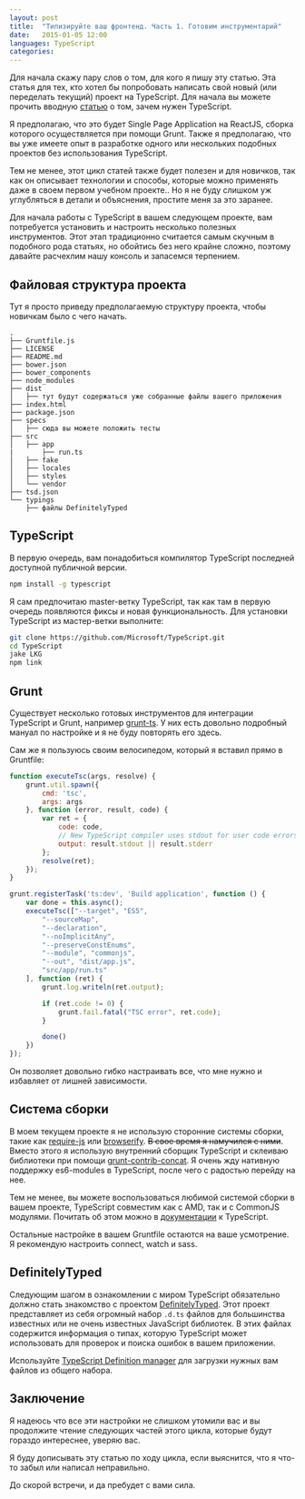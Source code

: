 ```yaml
---
layout: post
title:  "Типизируйте ваш фронтенд. Часть 1. Готовим инструментарий"
date:   2015-01-05 12:00
languages: TypeScript
categories:
---
```


Для начала скажу пару слов о том, для кого я пишу эту статью. Эта статья для тех, кто хотел бы попробовать написать свой новый (или переделать текущий) проект на TypeScript.  Для начала вы можете прочить вводную [статью](http://panferov.me/2014/11/30/typescript.html) о том,  зачем нужен TypeScript.

Я предполагаю, что это будет Single Page Application на ReactJS, сборка которого осуществляется при помощи Grunt. Также я предполагаю, что вы уже имеете опыт в разработке одного или нескольких подобных проектов без использования TypeScript.

Тем не менее, этот цикл статей также будет полезен и для новичков, так как он описывает технологии и способы, которые можно применять даже в своем первом учебном проекте.. Но я не буду слишком уж углубляться в детали и объяснения, простите меня за это заранее. 

Для начала работы с TypeScript в вашем следующем проекте, вам потребуется установить и настроить несколько полезных инструментов. Этот этап традиционно считается самым скучным в подобного рода статьях, но обойтись без него крайне сложно, поэтому давайте расчехлим нашу консоль и запасемся терпением.

## Файловая структура проекта

Тут я просто приведу предполагаемую структуру проекта, чтобы новичкам было с чего начать.

~~~
.
├── Gruntfile.js
├── LICENSE
├── README.md
├── bower.json
├── bower_components
├── node_modules
├── dist
│   ├── тут будут содержаться уже собранные файлы вашего приложения
├── index.html
├── package.json
├── specs
│   ├── сюда вы можете положить тесты
├── src
│   ├── app
|       ├── run.ts
│   ├── fake
│   ├── locales
│   ├── styles
│   └── vendor
├── tsd.json
└── typings
    ├── файлы DefinitelyTyped
~~~

## TypeScript

В первую очередь, вам понадобиться компилятор TypeScript последней доступной публичной версии. 

~~~bash
npm install -g typescript
~~~

Я сам предпочитаю master-ветку TypeScript, так как там в первую очередь появляются фиксы и новая функциональность. Для установки TypeScript из мастер-ветки выполните:

~~~bash
git clone https://github.com/Microsoft/TypeScript.git
cd TypeScript
jake LKG
npm link
~~~

## Grunt

Существует несколько готовых инструментов для интеграции TypeScript и Grunt, например [grunt-ts](https://github.com/TypeStrong/grunt-ts). У них есть довольно подробный мануал по настройке и я не буду повторять его здесь. 

Сам же я пользуюсь своим велосипедом, который я вставил прямо в Gruntfile:

~~~js
function executeTsc(args, resolve) {
    grunt.util.spawn({
        cmd: 'tsc',
        args: args
    }, function (error, result, code) {
        var ret = {
            code: code,
            // New TypeScript compiler uses stdout for user code errors. Old one used stderr.
            output: result.stdout || result.stderr
        };
        resolve(ret);
    });
}

grunt.registerTask('ts:dev', 'Build application', function () {
    var done = this.async();
    executeTsc(["--target", "ES5",
        "--sourceMap",
        "--declaration",
        "--noImplicitAny",
        "--preserveConstEnums",
        "--module", "commonjs",
        "--out", "dist/app.js",
        "src/app/run.ts"
    ], function (ret) {
        grunt.log.writeln(ret.output);

        if (ret.code != 0) {
            grunt.fail.fatal("TSC error", ret.code);
        }

        done()
    })
});
~~~

Он позволяет довольно гибко настраивать все, что мне нужно и избавляет от лишней зависимости.  

## Система сборки

В моем текущем проекте я не использую сторонние системы сборки, такие как [require-js](http://requirejs.org/) или [browserify](http://browserify.org/). ~~В свое время я намучился с ними~~. Вместо этого я использую внутренний сборщик TypeScript и склеиваю библиотеки при помощи [grunt-contrib-concat](https://github.com/gruntjs/grunt-contrib-concat).  Я очень жду нативную поддержку es6-modules в TypeScript, после чего с радостью перейду на нее.

Тем не менее, вы можете воспользоваться любимой системой сборки в вашем проекте, TypeScript совместим как с AMD, так и с CommonJS модулями. Почитать об этом можно в [документации](http://www.typescriptlang.org/Handbook#modules) к TypeScript.

Остальные настройке в вашем Gruntfile остаются на ваше усмотрение. Я рекомендую настроить connect, watch и sass.

## DefinitelyTyped

Следующим шагом в ознакомлении с миром TypeScript обязательно должно стать знакомство с проектом [DefinitelyTyped](http://definitelytyped.org/). Этот проект представляет из себя огромный набор `.d.ts` файлов для большинства известных или не очень известных JavaScript библиотек. В этих файлах содержится информация о типах, которую TypeScript может использовать для проверок и поиска ошибок в вашем приложении.

Используйте [TypeScript Definition manager](http://definitelytyped.org/tsd/) для загрузки нужных вам файлов из общего набора.

## Заключение

Я надеюсь что все эти настройки не слишком утомили вас и вы продолжите чтение следующих частей этого цикла, которые будут гораздо интереснее, уверяю вас. 

Я буду дописывать эту статью по ходу цикла, если выяснится, что я что-то забыл или написал неправильно. 

До скорой встречи, и да пребудет с вами сила.